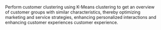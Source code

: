 Perform customer clustering using K-Means clustering to get an overview of customer groups with similar characteristics, thereby optimizing marketing and service strategies, enhancing personalized interactions and enhancing customer experiences customer experience.
